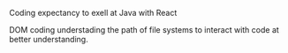 <html>


    

<tittle>Coding expectancy to exell at Java with React</tittle>


<p>
    
DOM coding understading the path of file systems to interact with code at better understanding.

</p>


<style>
    {
borderline=""
    {{}}
</style>






    
</html>
